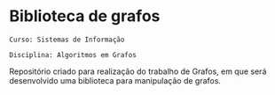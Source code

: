 # Biblioteca de grafos

 `Curso: Sistemas de Informação`

`Disciplina: Algoritmos em Grafos`

Repositório criado para realização do trabalho de Grafos, em que será desenvolvido uma biblioteca para manipulação de grafos.
